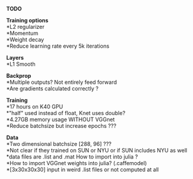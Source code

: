 **TODO**  

**Training options**  
*L2 regularizer  
*Momentum  
*Weight decay  
*Reduce learning rate every 5k iterations  

**Layers**  
*L1 Smooth

**Backprop**  
*Multiple outputs? Not entirely feed forward  
*Are gradients calculated correctly ?  

**Training**  
*17 hours on K40 GPU  
*"half" used instead of float, Knet uses double?  
*4.27GB memory usage WITHOUT VGGnet  
*Reduce batchsize but increase epochs ???  

**Data**  
*Two dimensional batchsize [288, 96] ???  
*Not clear if they trained on SUN or NYU or if SUN includes NYU as well  
*data files are .list and .mat How to import into julia ?  
*How to import VGGnet weights into julia? (.caffemodel)  
*[3x30x30x30] input in weird .list files or not computed at all  
